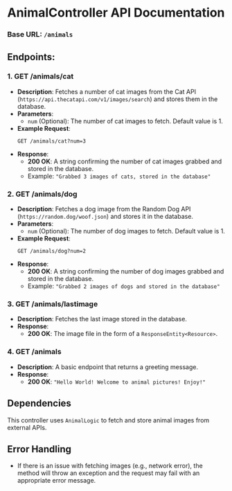 
# AnimalController API Documentation

### Base URL: `/animals`

## Endpoints:

### 1. GET /animals/cat
- **Description**: Fetches a number of cat images from the Cat API (`https://api.thecatapi.com/v1/images/search`) and stores them in the database.
- **Parameters**:
  - `num` (Optional): The number of cat images to fetch. Default value is 1.
- **Example Request**: 
  ```http
  GET /animals/cat?num=3
  ```
- **Response**:
  - **200 OK**: A string confirming the number of cat images grabbed and stored in the database.
  - Example: `"Grabbed 3 images of cats, stored in the database"`

### 2. GET /animals/dog
- **Description**: Fetches a dog image from the Random Dog API (`https://random.dog/woof.json`) and stores it in the database.
- **Parameters**:
  - `num` (Optional): The number of dog images to fetch. Default value is 1.
- **Example Request**: 
  ```http
  GET /animals/dog?num=2
  ```
- **Response**:
  - **200 OK**: A string confirming the number of dog images grabbed and stored in the database.
  - Example: `"Grabbed 2 images of dogs and stored in the database"`

### 3. GET /animals/lastimage
- **Description**: Fetches the last image stored in the database.
- **Response**:
  - **200 OK**: The image file in the form of a `ResponseEntity<Resource>`.

### 4. GET /animals
- **Description**: A basic endpoint that returns a greeting message.
- **Response**:
  - **200 OK**: `"Hello World! Welcome to animal pictures! Enjoy!"`

## Dependencies
This controller uses `AnimalLogic` to fetch and store animal images from external APIs.

## Error Handling
- If there is an issue with fetching images (e.g., network error), the method will throw an exception and the request may fail with an appropriate error message.
